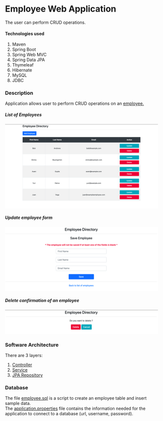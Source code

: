 # Employee Web Application

The user can perform CRUD operations.

#### Technologies used

1. Maven
2. Spring Boot
3. Spring Web MVC
4. Spring Data JPA
6. Thymeleaf
7. Hibernate
8. MySQL
9. JDBC


### Description

Application allows user to perform CRUD operations on an 
<a href="src/main/java/com/spencer/forrest/employee/entity/Employee.java" target="employee">employee.</a>

##### List of Employees
![List of employees](images/list.png)

##### Update employee form
![Update employee form](images/update.png)

##### Delete confirmation of an employee
![Delete confirmation of an employee](images/delete.png)

### Software Architecture

There are 3 layers:
1. <a href="src/main/java/com/spencer/forrest/employee/controller" target="controller">Controller</a>
2. <a href="src/main/java/com/spencer/forrest/employee/service" target="service">Service</a>
3. <a href="src/main/java/com/spencer/forrest/employee/repository" target="repository">JPA Repository</a>

### Database
The file <a href="sql/employee.sql" target="sql">employee.sql<a/> is a script to create an employee table and insert 
sample data.<br>
The <a href="src/main/resources/application.properties" target="properties">application.properties</a> file contains 
the information needed for the application to connect to a database (url, username, password).
